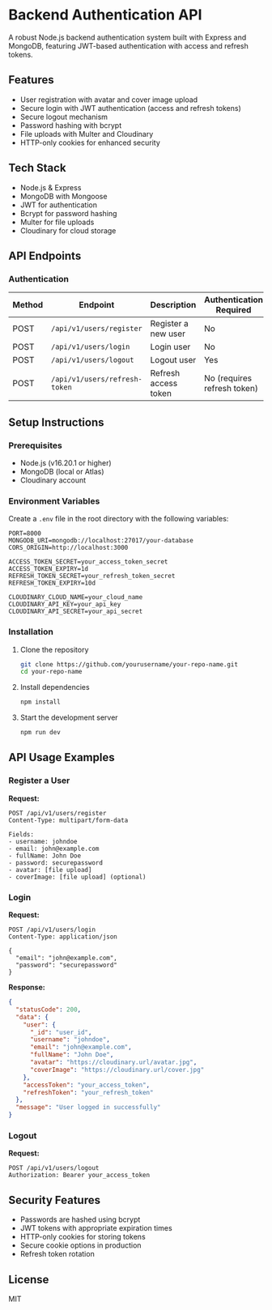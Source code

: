 # Backend Authentication API

A robust Node.js backend authentication system built with Express and MongoDB, featuring JWT-based authentication with access and refresh tokens.

## Features

- User registration with avatar and cover image upload
- Secure login with JWT authentication (access and refresh tokens)
- Secure logout mechanism
- Password hashing with bcrypt
- File uploads with Multer and Cloudinary
- HTTP-only cookies for enhanced security

## Tech Stack

- Node.js & Express
- MongoDB with Mongoose
- JWT for authentication
- Bcrypt for password hashing
- Multer for file uploads
- Cloudinary for cloud storage

## API Endpoints

### Authentication

| Method | Endpoint | Description | Authentication Required |
|--------|----------|-------------|------------------------|
| POST | `/api/v1/users/register` | Register a new user | No |
| POST | `/api/v1/users/login` | Login user | No |
| POST | `/api/v1/users/logout` | Logout user | Yes |
| POST | `/api/v1/users/refresh-token` | Refresh access token | No (requires refresh token) |

## Setup Instructions

### Prerequisites

- Node.js (v16.20.1 or higher)
- MongoDB (local or Atlas)
- Cloudinary account

### Environment Variables

Create a `.env` file in the root directory with the following variables:

```
PORT=8000
MONGODB_URI=mongodb://localhost:27017/your-database
CORS_ORIGIN=http://localhost:3000

ACCESS_TOKEN_SECRET=your_access_token_secret
ACCESS_TOKEN_EXPIRY=1d
REFRESH_TOKEN_SECRET=your_refresh_token_secret
REFRESH_TOKEN_EXPIRY=10d

CLOUDINARY_CLOUD_NAME=your_cloud_name
CLOUDINARY_API_KEY=your_api_key
CLOUDINARY_API_SECRET=your_api_secret
```

### Installation

1. Clone the repository
   ```bash
   git clone https://github.com/yourusername/your-repo-name.git
   cd your-repo-name
   ```

2. Install dependencies
   ```bash
   npm install
   ```

3. Start the development server
   ```bash
   npm run dev
   ```

## API Usage Examples

### Register a User

**Request:**
```
POST /api/v1/users/register
Content-Type: multipart/form-data

Fields:
- username: johndoe
- email: john@example.com
- fullName: John Doe
- password: securepassword
- avatar: [file upload]
- coverImage: [file upload] (optional)
```

### Login

**Request:**
```
POST /api/v1/users/login
Content-Type: application/json

{
  "email": "john@example.com",
  "password": "securepassword"
}
```

**Response:**
```json
{
  "statusCode": 200,
  "data": {
    "user": {
      "_id": "user_id",
      "username": "johndoe",
      "email": "john@example.com",
      "fullName": "John Doe",
      "avatar": "https://cloudinary.url/avatar.jpg",
      "coverImage": "https://cloudinary.url/cover.jpg"
    },
    "accessToken": "your_access_token",
    "refreshToken": "your_refresh_token"
  },
  "message": "User logged in successfully"
}
```

### Logout

**Request:**
```
POST /api/v1/users/logout
Authorization: Bearer your_access_token
```

## Security Features

- Passwords are hashed using bcrypt
- JWT tokens with appropriate expiration times
- HTTP-only cookies for storing tokens
- Secure cookie options in production
- Refresh token rotation

## License

MIT